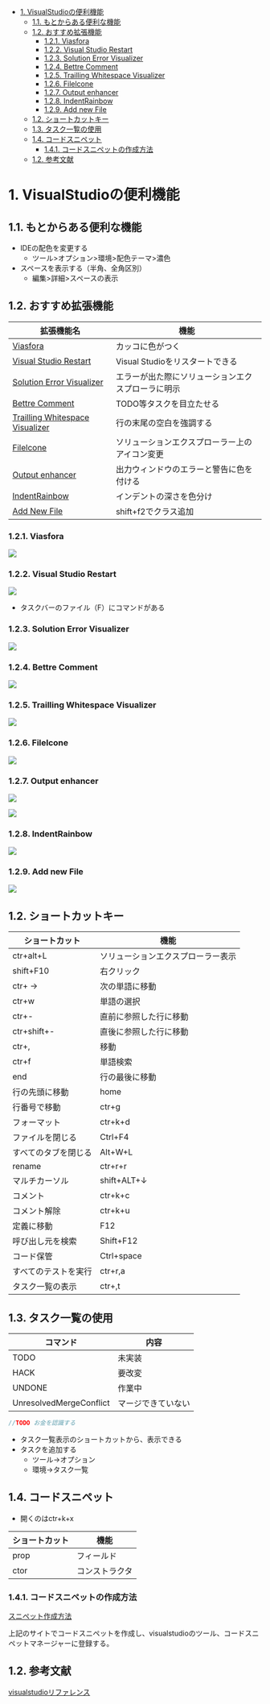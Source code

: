 <!-- TOC -->

- [1. VisualStudioの便利機能](#1-visualstudioの便利機能)
  - [1.1. もとからある便利な機能](#11-もとからある便利な機能)
  - [1.2. おすすめ拡張機能](#12-おすすめ拡張機能)
    - [1.2.1. Viasfora](#121-viasfora)
    - [1.2.2. Visual Studio Restart](#122-visual-studio-restart)
    - [1.2.3. Solution Error Visualizer](#123-solution-error-visualizer)
    - [1.2.4. Bettre Comment](#124-bettre-comment)
    - [1.2.5. Trailling Whitespace Visualizer](#125-trailling-whitespace-visualizer)
    - [1.2.6. Filelcone](#126-filelcone)
    - [1.2.7. Output enhancer](#127-output-enhancer)
    - [1.2.8. IndentRainbow](#128-indentrainbow)
    - [1.2.9. Add new File](#129-add-new-file)
  - [1.2. ショートカットキー](#12-ショートカットキー)
  - [1.3. タスク一覧の使用](#13-タスク一覧の使用)
  - [1.4. コードスニペット](#14-コードスニペット)
    - [1.4.1. コードスニペットの作成方法](#141-コードスニペットの作成方法)
  - [1.2. 参考文献](#12-参考文献)

<!-- /TOC -->

# 1. VisualStudioの便利機能

## 1.1. もとからある便利な機能

- IDEの配色を変更する
  - ツール>オプション>環境>配色テーマ>濃色
- スペースを表示する（半角、全角区別）
  -  編集>詳細>スペースの表示

## 1.2. おすすめ拡張機能

|拡張機能名|機能|
|---|---|
|[Viasfora](#121-viasfora)|カッコに色がつく|
|[Visual Studio Restart](#122-visual-studio-restart)|Visual Studioをリスタートできる|
|[Solution Error Visualizer](#123-solution-error-visualizer) |エラーが出た際にソリューションエクスプローラに明示|
|[Bettre Comment](#124-bettre-comment)|TODO等タスクを目立たせる|
|[Trailling Whitespace Visualizer](#125-trailling-whitespace-visualizer)|行の末尾の空白を強調する|
|[Filelcone](#126-filelcone)|ソリューションエクスプローラー上のアイコン変更|
|[Output enhancer](#127-output-enhancer)|出力ウィンドウのエラーと警告に色を付ける|
|[IndentRainbow](#128-indentrainbow)|インデントの深さを色分け|
|[Add New File](#129-add-new-file)|shift+f2でクラス追加|


### 1.2.1. Viasfora

![](Images/2021-08-03-22-16-11.png)

### 1.2.2. Visual Studio Restart

![](Images/2021-08-03-22-13-33.png)

- タスクバーのファイル（F）にコマンドがある

### 1.2.3. Solution Error Visualizer

![](Images/2021-08-03-22-22-40.png)

### 1.2.4. Bettre Comment

![](Images/2021-08-03-22-17-57.png)

### 1.2.5. Trailling Whitespace Visualizer

![](Images/2021-08-03-22-19-34.png)

### 1.2.6. Filelcone

![](Images/2021-08-03-22-23-12.png)

### 1.2.7. Output enhancer

![](Images/2021-08-03-22-23-57.png)

![](Images/2021-08-03-22-24-22.png)

### 1.2.8. IndentRainbow

![](Images/2021-08-03-22-30-55.png)

### 1.2.9. Add new File

![](Images/2021-08-03-22-56-24.png)


## 1.2. ショートカットキー

|ショートカット|機能|
|---|---|
|ctr+alt+L|ソリューションエクスプローラー表示|
|shift+F10|右クリック|
|ctr+ →|次の単語に移動|
|ctr+w|単語の選択|
|ctr+-|直前に参照した行に移動|
|ctr+shift+-|直後に参照した行に移動|
|ctr+,|移動|
|ctr+f|単語検索|
|end|行の最後に移動|
|行の先頭に移動|home|
|行番号で移動|ctr+g|
|フォーマット|ctr+k+d|
|ファイルを閉じる|Ctrl+F4|
|すべてのタブを閉じる|Alt+W+L|
|rename|ctr+r+r|
|マルチカーソル|shift+ALT+↓|
|コメント|ctr+k+c|
|コメント解除|ctr+k+u|
|定義に移動|F12|
|呼び出し元を検索|Shift+F12|
|コード保管|Ctrl+space|
|すべてのテストを実行|ctr+r,a|
|タスク一覧の表示|ctr+\,t|

## 1.3. タスク一覧の使用

|コマンド|内容|
|---|---|
|TODO|未実装|
|HACK|要改変|
|UNDONE|作業中|
|UnresolvedMergeConflict|マージできていない|

```cs
//TODO お金を認識する
```

- タスク一覧表示のショートカットから、表示できる
- タスクを追加する
  - ツール→オプション
  - 環境→タスク一覧

## 1.4. コードスニペット

- 開くのはctr+k+x

|ショートカット|機能|
|---|---|
|prop|フィールド|
|ctor|コンストラクタ|

### 1.4.1. コードスニペットの作成方法

[スニペット作成方法](http://tools.unitycoder.com/VisualStudioSnippetsGenerator/)

上記のサイトでコードスニペットを作成し、visualstudioのツール、コードスニペットマネージャーに登録する。

## 1.2. 参考文献

[visualstudioリファレンス](https://docs.microsoft.com/ja-jp/visualstudio/ide/using-the-task-list?view=vs-2019)